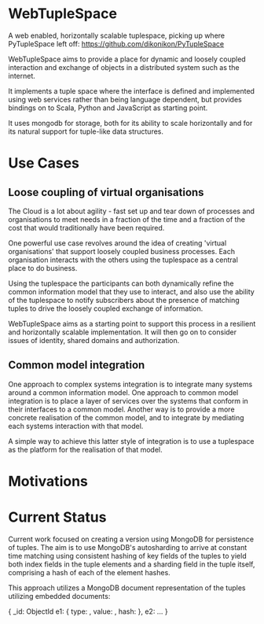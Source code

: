 WebTupleSpace
=============

A web enabled, horizontally scalable tuplespace, picking up where PyTupleSpace left off: https://github.com/dikonikon/PyTupleSpace

WebTupleSpace aims to provide a place for dynamic and loosely coupled interaction and exchange of objects in a distributed system such as the internet.

It implements a tuple space where the interface is defined and implemented using web services rather than being
language dependent, but provides bindings on to Scala, Python and JavaScript as starting point. 

It uses mongodb for storage, both for its ability to scale horizontally and for its natural support for tuple-like data structures.

# Use Cases

## Loose coupling of virtual organisations

The Cloud is a lot about agility - fast set up and tear down of processes and organisations to meet needs in a fraction of the time and a fraction of the cost that would traditionally have been required.

One powerful use case revolves around the idea of creating 'virtual organisations' that support loosely coupled business processes. Each organisation interacts with the others using the tuplespace as a central place to do business.

Using the tuplespace the participants can both dynamically refine the common information model that they use to interact, and also use the ability of the tuplespace to notify subscribers about the presence of matching tuples to drive the loosely coupled exchange of information.

WebTupleSpace aims as a starting point to support this process in a resilient and horizontally scalable implementation. It will then go on to consider issues of identity, shared domains and authorization.

## Common model integration

One approach to complex systems integration is to integrate many systems around a common information model. One approach to common model integration is to place a layer of services over the systems that conform in their interfaces to a common model. Another way is to provide a more concrete realisation of the common model, and to integrate by mediating each systems interaction with that model.

A simple way to achieve this latter style of integration is to use a tuplespace as the platform for the realisation of that model.

# Motivations



# Current Status

Current work focused on creating a version using MongoDB for persistence of tuples. The aim is to use MongoDB's autosharding to arrive at constant time matching using consistent hashing of key fields of the tuples to yield both index fields in the tuple elements and a sharding field in the tuple itself, comprising a hash of each of the element hashes. 

This approach utilizes a MongoDB document representation of the tuples utilizing embedded documents:

{
  _id: ObjectId
  e1: { type: <String rep of type>, value: <base64 or other encoding of value>, hash: <RSA256 hash of type concat value> },
  e2: ...
}
	

